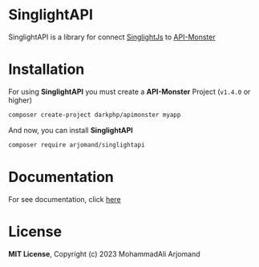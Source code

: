 # SinglightAPI
SinglightAPI is a library for connect [SinglightJs](https://github.com/mohammadali-arjomand/singlightjs) to [API-Monster](https://github.com/ReactMVC/API-Monster)

# Installation
For using **SinglightAPI** you must create a **API-Monster** Project (`v1.4.0` or higher)
```bash
composer create-project darkphp/apimonster myapp
```
And now, you can install **SinglightAPI**
```bash
composer require arjomand/singlightapi
```

# Documentation
For see documentation, click [here](https://github.com/mohammadali-arjomand/singlightapi/wiki)

# License
**MIT License**, Copyright (c) 2023 MohammadAli Arjomand